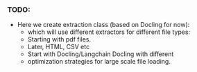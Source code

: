 ### TODO:
- Here we create extraction class (based on Docling for now):
  - which will use different extractors for different file types:
  - Starting with pdf files.
  - Later, HTML, CSV etc
  - Start with Docling/Langchain Docling with different 
  - optimization strategies for large scale file loading.
  